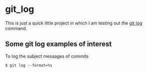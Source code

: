 # git_log

This is just a quick little project in which I am testing out the [git log](https://git-scm.com/docs/git-log) command.

## Some git log examples of interest

To log the subject messages of commits

```
$ git log --format=%s
```